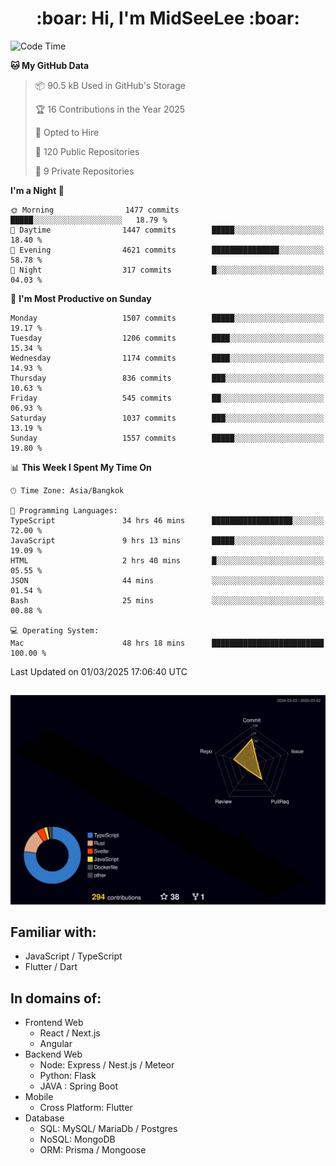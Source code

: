<h1 align="center"> :boar: Hi, I'm MidSeeLee :boar:</h1>
 
<!--START_SECTION:waka-->
![Code Time](http://img.shields.io/badge/Code%20Time-2%2C565%20hrs%2039%20mins-blue)

**🐱 My GitHub Data** 

> 📦 90.5 kB Used in GitHub's Storage 
 > 
> 🏆 16 Contributions in the Year 2025
 > 
> 💼 Opted to Hire
 > 
> 📜 120 Public Repositories 
 > 
> 🔑 9 Private Repositories 
 > 
**I'm a Night 🦉** 

```text
🌞 Morning                1477 commits        █████░░░░░░░░░░░░░░░░░░░░   18.79 % 
🌆 Daytime                1447 commits        █████░░░░░░░░░░░░░░░░░░░░   18.40 % 
🌃 Evening                4621 commits        ███████████████░░░░░░░░░░   58.78 % 
🌙 Night                  317 commits         █░░░░░░░░░░░░░░░░░░░░░░░░   04.03 % 
```
📅 **I'm Most Productive on Sunday** 

```text
Monday                   1507 commits        █████░░░░░░░░░░░░░░░░░░░░   19.17 % 
Tuesday                  1206 commits        ████░░░░░░░░░░░░░░░░░░░░░   15.34 % 
Wednesday                1174 commits        ████░░░░░░░░░░░░░░░░░░░░░   14.93 % 
Thursday                 836 commits         ███░░░░░░░░░░░░░░░░░░░░░░   10.63 % 
Friday                   545 commits         ██░░░░░░░░░░░░░░░░░░░░░░░   06.93 % 
Saturday                 1037 commits        ███░░░░░░░░░░░░░░░░░░░░░░   13.19 % 
Sunday                   1557 commits        █████░░░░░░░░░░░░░░░░░░░░   19.80 % 
```


📊 **This Week I Spent My Time On** 

```text
🕑︎ Time Zone: Asia/Bangkok

💬 Programming Languages: 
TypeScript               34 hrs 46 mins      ██████████████████░░░░░░░   72.00 % 
JavaScript               9 hrs 13 mins       █████░░░░░░░░░░░░░░░░░░░░   19.09 % 
HTML                     2 hrs 40 mins       █░░░░░░░░░░░░░░░░░░░░░░░░   05.55 % 
JSON                     44 mins             ░░░░░░░░░░░░░░░░░░░░░░░░░   01.54 % 
Bash                     25 mins             ░░░░░░░░░░░░░░░░░░░░░░░░░   00.88 % 

💻 Operating System: 
Mac                      48 hrs 18 mins      █████████████████████████   100.00 % 
```


 Last Updated on 01/03/2025 17:06:40 UTC
<!--END_SECTION:waka-->

##

![](./profile-3d-contrib/profile-night-rainbow.svg)

## Familiar with:
- JavaScript / TypeScript
- Flutter / Dart

## In domains of:
- Frontend Web
  - React / Next.js
  - Angular
- Backend Web
  - Node: Express / Nest.js / Meteor
  - Python: Flask
  - JAVA : Spring Boot
- Mobile
  - Cross Platform: Flutter
- Database
  - SQL: MySQL/ MariaDb / Postgres
  - NoSQL: MongoDB
  - ORM: Prisma / Mongoose
